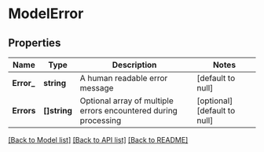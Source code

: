 # ModelError

## Properties
Name | Type | Description | Notes
------------ | ------------- | ------------- | -------------
**Error_** | **string** | A human readable error message | [default to null]
**Errors** | **[]string** | Optional array of multiple errors encountered during processing | [optional] [default to null]

[[Back to Model list]](../README.md#documentation-for-models) [[Back to API list]](../README.md#documentation-for-api-endpoints) [[Back to README]](../README.md)


